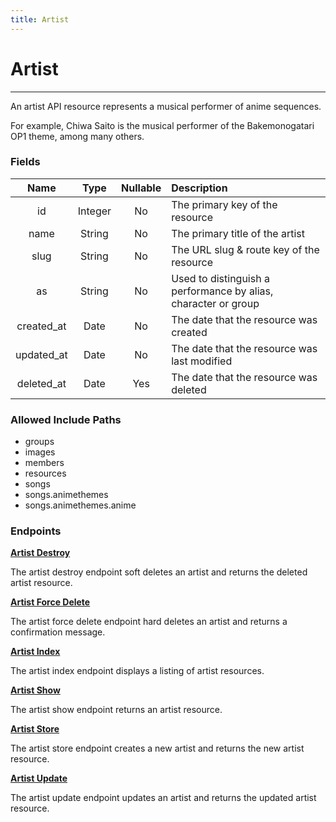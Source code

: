 ```yaml
---
title: Artist
---
```


# Artist

---

An artist API resource represents a musical performer of anime sequences.

For example, Chiwa Saito is the musical performer of the Bakemonogatari OP1 theme, among many others.

### Fields

|    Name    |  Type   | Nullable | Description                                                     |
| :--------: | :-----: | :------: | :-------------------------------------------------------------- |
| id         | Integer | No       | The primary key of the resource                                 |
| name       | String  | No       | The primary title of the artist                                 |
| slug       | String  | No       | The URL slug & route key of the resource                        |
| as         | String  | No       | Used to distinguish a performance by alias, character or group  |
| created_at | Date    | No       | The date that the resource was created                          |
| updated_at | Date    | No       | The date that the resource was last modified                    |
| deleted_at | Date    | Yes      | The date that the resource was deleted                          |

### Allowed Include Paths

* groups
* images
* members
* resources
* songs
* songs.animethemes
* songs.animethemes.anime

### Endpoints

**[Artist Destroy](/artist/destroy/)**

The artist destroy endpoint soft deletes an artist and returns the deleted artist resource.

**[Artist Force Delete](/artist/forceDelete/)**

The artist force delete endpoint hard deletes an artist and returns a confirmation message.

**[Artist Index](/artist/index/)**

The artist index endpoint displays a listing of artist resources.

**[Artist Show](/artist/show/)**

The artist show endpoint returns an artist resource.

**[Artist Store](/artist/store/)**

The artist store endpoint creates a new artist and returns the new artist resource.

**[Artist Update](/artist/update/)**

The artist update endpoint updates an artist and returns the updated artist resource.